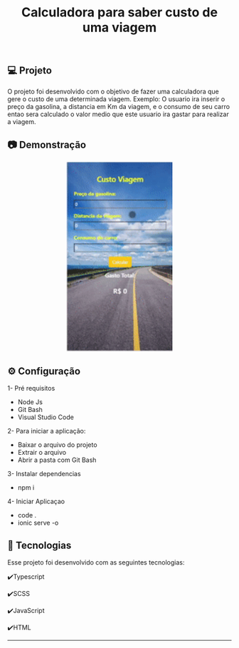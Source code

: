 <h1 align="center">
   Calculadora para saber custo de uma viagem
</h1>

<br>

## 💻 Projeto

O projeto foi desenvolvido com o objetivo de fazer uma calculadora que gere o custo de uma determinada viagem.
Exemplo: O usuario ira inserir o preço da gasolina, a distancia em Km da viagem, e o consumo de seu carro entao sera calculado o valor medio que este usuario ira gastar para realizar a viagem.

## :camera: Demonstração

<div align="center" >
  <img src="./viagem.gif" alt="demo-web" height="425">
</div>

## ⚙ Configuração

1- Pré requisitos
- Node Js 
- Git Bash
- Visual Studio Code

2- Para iniciar a aplicação:
- Baixar o arquivo do projeto
- Extrair o arquivo
- Abrir a pasta com Git Bash

3- Instalar dependencias 
- npm i

4- Iniciar Aplicaçao 
- code .
- ionic serve -o


## :rocket: Tecnologias

Esse projeto foi desenvolvido com as seguintes tecnologias:

✔️Typescript

✔️SCSS

✔️JavaScript

✔️HTML

---
